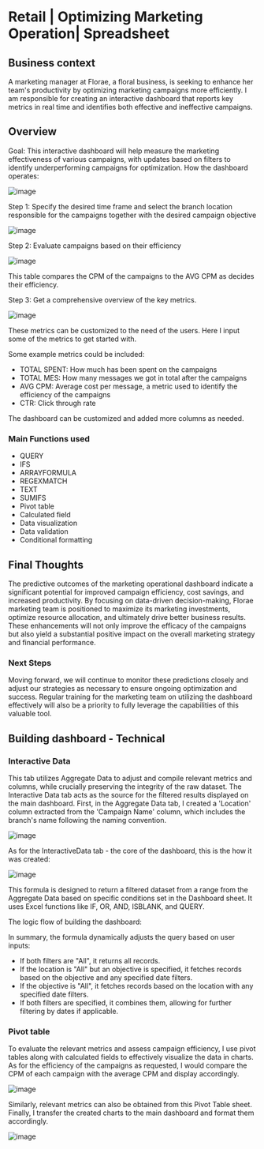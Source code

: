 # Retail | Optimizing Marketing Operation| Spreadsheet

## Business context
A marketing manager at Florae, a floral business, is seeking to enhance her team's productivity by optimizing marketing campaigns more efficiently. I am responsible for creating an interactive dashboard that reports key metrics in real time and identifies both effective and ineffective campaigns.

## Overview
Goal: This interactive dashboard will help measure the marketing effectiveness of various campaigns, with updates based on filters to identify underperforming campaigns for optimization.
How the dashboard operates:

![image](https://github.com/user-attachments/assets/eda97dfb-8db9-49f4-bfb9-9a359c233892)


Step 1: Specify the desired time frame and select the branch location responsible for the campaigns together with the desired campaign objective

![image](https://github.com/user-attachments/assets/40f27323-551c-4d31-a16b-8bbd20dc296a)

Step 2: Evaluate campaigns based on their efficiency

![image](https://github.com/user-attachments/assets/4caf37c5-6dd0-43a9-b322-41f554a5508d)

This table compares the CPM of the campaigns to the AVG CPM as decides their efficiency.

Step 3: Get a comprehensive overview of the key metrics.

![image](https://github.com/user-attachments/assets/f6dcaaf4-1b9b-48f3-9b7b-9dd7c93b9cd4)

These metrics can be customized to the need of the users. Here I input some of the metrics to get started with.

Some example metrics could be included:
- TOTAL SPENT: How much has been spent on the campaigns
- TOTAL MES: How many messages we got in total after the campaigns
- AVG CPM: Average cost per message, a metric used to identify the efficiency of the campaigns
- CTR: Click through rate

The dashboard can be customized and added more columns as needed.


### Main Functions used
- QUERY
- IFS
- ARRAYFORMULA
- REGEXMATCH
- TEXT
- SUMIFS
- Pivot table
- Calculated field
- Data visualization
- Data validation
- Conditional formatting

## Final Thoughts
The predictive outcomes of the marketing operational dashboard indicate a significant potential for improved campaign efficiency, cost savings, and increased productivity. By focusing on data-driven decision-making, Florae marketing team is positioned to maximize its marketing investments, optimize resource allocation, and ultimately drive better business results. These enhancements will not only improve the efficacy of the campaigns but also yield a substantial positive impact on the overall marketing strategy and financial performance.

### Next Steps
Moving forward, we will continue to monitor these predictions closely and adjust our strategies as necessary to ensure ongoing optimization and success. Regular training for the marketing team on utilizing the dashboard effectively will also be a priority to fully leverage the capabilities of this valuable tool.

## Building dashboard - Technical
### Interactive Data
This tab utilizes Aggregate Data to adjust and compile relevant metrics and columns, while crucially preserving the integrity of the raw dataset. The Interactive Data tab acts as the source for the filtered results displayed on the main dashboard. First, in the Aggregate Data tab, I created a 'Location' column extracted from the 'Campaign Name' column, which includes the branch's name following the naming convention. 

![image](https://github.com/user-attachments/assets/b9042806-d2bd-4e9a-92f4-d7bb8e4d83f5)

As for the InteractiveData tab - the core of the dashboard, this is the how it was created:

![image](https://github.com/user-attachments/assets/5dbf1e03-fecc-49c1-8fd2-e39f211bbc70)


This formula is designed to return a filtered dataset from a range from the Aggregate Data based on specific conditions set in the Dashboard sheet. It uses Excel functions like IF, OR, AND, ISBLANK, and QUERY.

The logic flow of building the dashboard:

In summary, the formula dynamically adjusts the query based on user inputs: 
- If both filters are "All", it returns all records.
- If the location is "All" but an objective is specified, it fetches records based on the objective and any specified date filters.
- If the objective is "All", it fetches records based on the location with any specified date filters.
- If both filters are specified, it combines them, allowing for further filtering by dates if applicable.


### Pivot table
To evaluate the relevant metrics and assess campaign efficiency, I use pivot tables along with calculated fields to effectively visualize the data in charts. As for the efficiency of the campaigns as requested, I would compare the CPM of each campaign with the average CPM and display accordingly.

![image](https://github.com/user-attachments/assets/7cb5cf88-d137-415e-8f9f-fb932f53f3f7)

Similarly, relevant metrics can also be obtained from this Pivot Table sheet. Finally, I transfer the created charts to the main dashboard and format them accordingly.

![image](https://github.com/user-attachments/assets/16925a85-5cf4-46a5-98d9-e25fd60b60d7)






